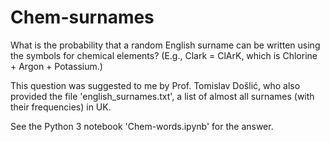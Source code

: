 # Chem-surnames

What is the probability that a random English surname can be written using the symbols for chemical elements? (E.g., Clark = ClArK, which is Chlorine + Argon + Potassium.)

This question was suggested to me by Prof. Tomislav Došlić, who also provided the file 'english_surnames.txt', a list of almost all surnames (with their frequencies) in UK.

See the Python 3 notebook 'Chem-words.ipynb' for the answer.
